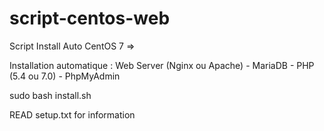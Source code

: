 # script-centos-web
Script Install Auto CentOS 7 => 

Installation automatique : Web Server (Nginx ou Apache) - MariaDB - PHP (5.4 ou 7.0) - PhpMyAdmin


sudo bash install.sh


READ setup.txt for information


